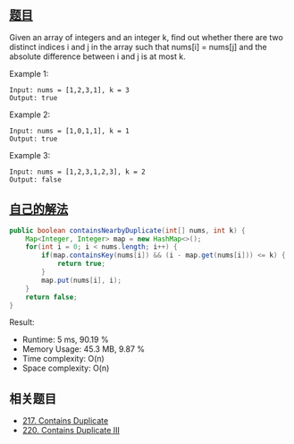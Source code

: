 ## [题目](https://leetcode.com/problems/contains-duplicate-ii/)
Given an array of integers and an integer k, find out whether there are two distinct indices i and j in the array such that nums[i] = nums[j] and the absolute difference between i and j is at most k.

Example 1:
```
Input: nums = [1,2,3,1], k = 3
Output: true
```
Example 2:
```
Input: nums = [1,0,1,1], k = 1
Output: true
```
Example 3:
```
Input: nums = [1,2,3,1,2,3], k = 2
Output: false
```

## [自己的解法](https://leetcode.com/submissions/detail/427081269/)
```java
public boolean containsNearbyDuplicate(int[] nums, int k) {
    Map<Integer, Integer> map = new HashMap<>();
    for(int i = 0; i < nums.length; i++) {
        if(map.containsKey(nums[i]) && (i - map.get(nums[i])) <= k) {
            return true;
        }
        map.put(nums[i], i);
    }
    return false;
}
```
Result:
- Runtime: 5 ms, 90.19 %
- Memory Usage: 45.3 MB, 9.87 %
- Time complexity: O(n)
- Space complexity: O(n)

## 相关题目
- [217. Contains Duplicate](/array/easy/217.Contains_Duplicate.md)
- [220. Contains Duplicate III](/sort/medium/220.Contains_Duplicate_III.md)
